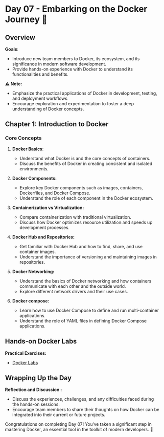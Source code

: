 # Day 07 - Embarking on the Docker Journey :ship:

## Overview

**Goals:**
- Introduce new team members to Docker, its ecosystem, and its significance in modern software development.
- Provide hands-on experience with Docker to understand its functionalities and benefits.

**⚠️ Note:**
- Emphasize the practical applications of Docker in development, testing, and deployment workflows.
- Encourage exploration and experimentation to foster a deep understanding of Docker concepts.

## Chapter 1: Introduction to Docker

### Core Concepts

1. **Docker Basics:**
   - Understand what Docker is and the core concepts of containers.
   - Discuss the benefits of Docker in creating consistent and isolated environments.

2. **Docker Components:**
   - Explore key Docker components such as images, containers, Dockerfiles, and Docker Compose.
   - Understand the role of each component in the Docker ecosystem.

3. **Containerization vs Virtualization:**
   - Compare containerization with traditional virtualization.
   - Discuss how Docker optimizes resource utilization and speeds up development processes.

4. **Docker Hub and Repositories:**
   - Get familiar with Docker Hub and how to find, share, and use container images.
   - Understand the importance of versioning and maintaining images in repositories.

5. **Docker Networking:**
   - Understand the basics of Docker networking and how containers communicate with each other and the outside world.
   - Explore different network drivers and their use cases.

6. **Docker compose:**
   - Learn how to use Docker Compose to define and run multi-container applications.
   - Understand the role of YAML files in defining Docker Compose applications. 

## Hands-on Docker Labs

**Practical Exercises:**
- [Docker Labs](https://kodekloud.com/courses/labs-docker-for-the-absolute-beginner-hands-on/?utm_source=youtube&utm_medium=labs&utm_campaign=docker)
## Wrapping Up the Day

**Reflection and Discussion :**

- Discuss the experiences, challenges, and any difficulties faced during the hands-on sessions.
- Encourage team members to share their thoughts on how Docker can be integrated into their current or future projects.

Congratulations on completing Day 07! You've taken a significant step in mastering Docker, an essential tool in the toolkit of modern developers. 🐳
